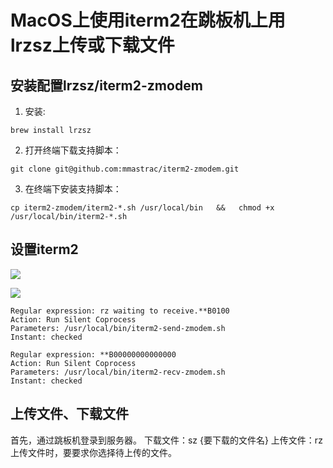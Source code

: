 # MacOS上使用iterm2在跳板机上用lrzsz上传或下载文件


## 安装配置lrzsz/iterm2-zmodem
1. 安装:

```shell
brew install lrzsz
```
2. 打开终端下载支持脚本：

```shell
git clone git@github.com:mmastrac/iterm2-zmodem.git
```

3. 在终端下安装支持脚本：

```shell
cp iterm2-zmodem/iterm2-*.sh /usr/local/bin   &&   chmod +x /usr/local/bin/iterm2-*.sh
```

## 设置iterm2

![](https://qiniu.oneone.life/img/20220208162628.png)

![](https://qiniu.oneone.life/img/20220208162710.png)

```
Regular expression: rz waiting to receive.**B0100
Action: Run Silent Coprocess
Parameters: /usr/local/bin/iterm2-send-zmodem.sh
Instant: checked
 
Regular expression: **B00000000000000
Action: Run Silent Coprocess
Parameters: /usr/local/bin/iterm2-recv-zmodem.sh
Instant: checked
```


## 上传文件、下载文件

首先，通过跳板机登录到服务器。
下载文件：sz {要下载的文件名}
上传文件：rz
上传文件时，要要求你选择待上传的文件。

